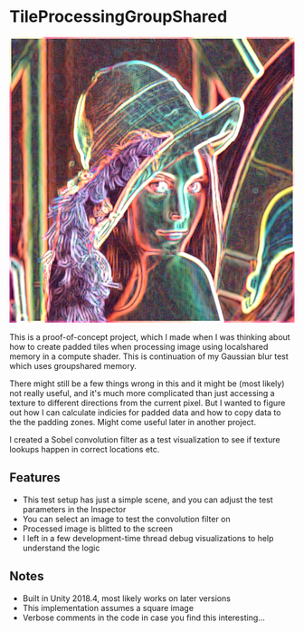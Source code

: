 # TileProcessingGroupShared

![Tile processing image](tileprocessing.png)

This is a proof-of-concept project, which I made when I was thinking about how to create padded tiles when processing image using localshared memory in a compute shader. This is continuation of my Gaussian blur test which uses groupshared memory.

There might still be a few things wrong in this and it might be (most likely) not really useful, and it's much more complicated than just accessing a texture to different directions from the current pixel. But I wanted to figure out how I can calculate indicies for padded data and how to copy data to the the padding zones. Might come useful later in another project.

I created a Sobel convolution filter as a test visualization to see if texture lookups happen in correct locations etc.

## Features

- This test setup has just a simple scene, and you can adjust the test parameters in the Inspector
- You can select an image to test the convolution filter on
- Processed image is blitted to the screen
- I left in a few development-time thread debug visualizations to help understand the logic

## Notes

- Built in Unity 2018.4, most likely works on later versions
- This implementation assumes a square image
- Verbose comments in the code in case you find this interesting...
